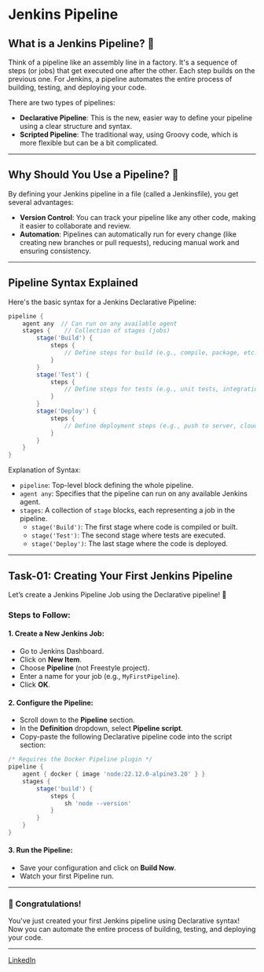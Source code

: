 # Jenkins Pipeline

## What is a Jenkins Pipeline? 🤔

Think of a pipeline like an assembly line in a factory. It's a sequence of steps (or jobs) that get executed one after the other. Each step builds on the previous one. For Jenkins, a pipeline automates the entire process of building, testing, and deploying your code.

There are two types of pipelines:

- **Declarative Pipeline**: This is the new, easier way to define your pipeline using a clear structure and syntax.
- **Scripted Pipeline**: The traditional way, using Groovy code, which is more flexible but can be a bit complicated.

---

## Why Should You Use a Pipeline? 🤔

By defining your Jenkins pipeline in a file (called a Jenkinsfile), you get several advantages:

- **Version Control**: You can track your pipeline like any other code, making it easier to collaborate and review.
- **Automation**: Pipelines can automatically run for every change (like creating new branches or pull requests), reducing manual work and ensuring consistency.

---

## Pipeline Syntax Explained

Here's the basic syntax for a Jenkins Declarative Pipeline:

```groovy
pipeline {
    agent any  // Can run on any available agent
    stages {    // Collection of stages (jobs)
        stage('Build') {
            steps {
                // Define steps for build (e.g., compile, package, etc.)
            }
        }
        stage('Test') {
            steps {
                // Define steps for tests (e.g., unit tests, integration tests)
            }
        }
        stage('Deploy') {
            steps {
                // Define deployment steps (e.g., push to server, cloud)
            }
        }
    }
}
```
Explanation of Syntax:
- `pipeline`: Top-level block defining the whole pipeline.
- `agent any`: Specifies that the pipeline can run on any available Jenkins agent.
- `stages`: A collection of `stage` blocks, each representing a job in the pipeline.
  - `stage('Build')`: The first stage where code is compiled or built.
  - `stage('Test')`: The second stage where tests are executed.
  - `stage('Deploy')`: The last stage where the code is deployed.

---

## Task-01: Creating Your First Jenkins Pipeline

Let’s create a Jenkins Pipeline Job using the Declarative pipeline! 🎉

### Steps to Follow:

#### 1. Create a New Jenkins Job:
   - Go to Jenkins Dashboard.
   - Click on **New Item**.
   - Choose **Pipeline** (not Freestyle project).
   - Enter a name for your job (e.g., `MyFirstPipeline`).
   - Click **OK**.

#### 2. Configure the Pipeline:
   - Scroll down to the **Pipeline** section.
   - In the **Definition** dropdown, select **Pipeline script**.
   - Copy-paste the following Declarative pipeline code into the script section:

```groovy
/* Requires the Docker Pipeline plugin */
pipeline {
    agent { docker { image 'node:22.12.0-alpine3.20' } }
    stages {
        stage('build') {
            steps {
                sh 'node --version'
            }
        }
    }
}
```

#### 3. Run the Pipeline:
   - Save your configuration and click on **Build Now**.
   - Watch your first Pipeline run.

---

### 🎉 Congratulations! 

You've just created your first Jenkins pipeline using Declarative syntax! Now you can automate the entire process of building, testing, and deploying your code.

---

[LinkedIn](https://www.linkedin.com/posts/sdadu2206_jenkins-declarative-pipeline-day-26-guide-activity-7271898125756211200-JAMH?utm_source=share&utm_medium=member_desktop)
